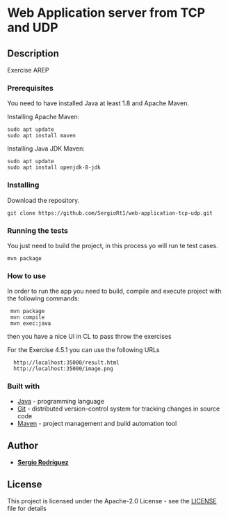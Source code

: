 # Web Application server from TCP and UDP

## Description

 Exercise AREP
 
### Prerequisites

 You need to have installed Java at least 1.8 and Apache Maven.

 Installing Apache Maven:
```
sudo apt update
sudo apt install maven
```
 Installing Java JDK Maven:
```
sudo apt update
sudo apt install openjdk-8-jdk
```

### Installing
 Download the repository.
```
git clone https://github.com/SergioRt1/web-application-tcp-udp.git
```
 
### Running the tests

 You just need to build the project, in this process yo will run te test cases.
```
mvn package
```
 
### How to use

  In order to run the app you need to build, compile and execute project with the following commands:
  ```
   mvn package
   mvn compile
   mvn exec:java 
   ```
  then you have a nice UI in CL to pass throw the exercises
  
  For the Exercise 4.5.1 you can use the following URLs
 
   ```
     http://localhost:35000/result.html
     http://localhost:35000/image.png
   ```
      
### Built with

 * [Java](https://www.java.com) - programming language
 * [Git](https://git-scm.com) - distributed version-control system for tracking changes in source code
 * [Maven](https://maven.apache.org) - project management and build automation tool

## Author

 * **[Sergio Rodríguez](https://github.com/SergioRt1)**
 
## License

This project is licensed under the Apache-2.0 License - see the [LICENSE](LICENSE) file for details
